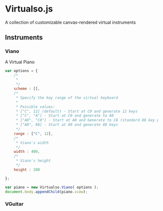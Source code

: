# Virtualso.js
A collection of customizable canvas-rendered virtual instruments 

## Instruments

### Viano
A Virtual Piano
```javascript
var options = {
    /*
     *
     */
    scheme : [],
    /*
     * Specify the key range of the virtual keyboard
     *
     * Possible values:
     * ["C", 12] (default) - Start at C0 and generate 12 keys
     * ["C", "A"] - Start at C0 and generate to A0
     * ["A0", "C8"] - Start at A0 and Generate to C8 (standard 88 key piano)
     * ["A0", 88] - Start at A0 and generate 88 keys
     */
    range : ["C", 12],
    /*
     * Viano's width
     */
    width : 400,
    /*
     * Viano's height
     */
    height : 200

};

var piano = new Virtualso.Viano( options );
document.body.appendChild(piano.view);

```

### VGuitar

### 

